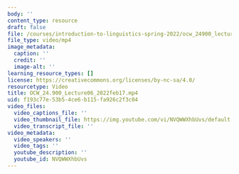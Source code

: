 ```yaml
---
body: ''
content_type: resource
draft: false
file: /courses/introduction-to-linguistics-spring-2022/ocw_24900_lecture06_2022feb17_360p_16_9.mp4
file_type: video/mp4
image_metadata:
  caption: ''
  credit: ''
  image-alt: ''
learning_resource_types: []
license: https://creativecommons.org/licenses/by-nc-sa/4.0/
resourcetype: Video
title: OCW_24.900_Lecture06_2022feb17.mp4
uid: f193c77e-53b5-4ce6-b115-fa926c2f3c04
video_files:
  video_captions_file: ''
  video_thumbnail_file: https://img.youtube.com/vi/NVQWWXhbUvs/default.jpg
  video_transcript_file: ''
video_metadata:
  video_speakers: ''
  video_tags: ''
  youtube_description: ''
  youtube_id: NVQWWXhbUvs
---
```

